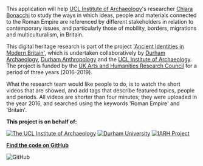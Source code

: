 This application will help [UCL Institute of Archaeology](http://www.ucl.ac.uk/archaeology)'s researcher [Chiara Bonacchi](http://www.ucl.ac.uk/archaeology/people/staff/bonacchi) to study the ways in which ideas, people and materials connected to the Roman Empire are referenced by different stakeholders in relation to contemporary issues, and particularly those of mobility, borders, migrations and multiculturalism, in Britain.

This digital heritage research is part of the project ['Ancient Identities in Modern Britain'](http://www.ucl.ac.uk/archaeology/research/directory/ironage-roman-heritages), which is undertaken collaboratively by [Durham Archaeology](https://www.dur.ac.uk/archaeology/), [Durham Anthropology](https://www.dur.ac.uk/anthropology/") and the [UCL Institute of Archaeology](http://www.ucl.ac.uk/archaeology). The project is funded by the [UK Arts and Humanities Research Council](http://www.ahrc.ac.uk) for a period of three years (2016-2019).

What the research team would like people to do, is to watch the short videos that are showed, and add tags that describe featured topics, people and periods. All videos are shorter than four minutes; they were uploaded in the year 2016, and searched using the keywords 'Roman Empire' and 'Britain'.

**This project is on behalf of:**

[![The UCL Institute of Archaeology](http://micropasts.org/wp-content/uploads/2014/09/UCL_logo_sm_blk-e1481812374426.png)](http://www.ucl.ac.uk/archaeology)      [![Durham University](http://micropasts.org/wp-content/uploads/2016/12/durham-e1481812291124.png)](https://www.dur.ac.uk/archaeology/)      [![IARH Project](http://micropasts.org/wp-content/uploads/2016/12/Screen-Shot-2016-12-14-at-10.33.51-2-e1481812350458.png)](http://www.ucl.ac.uk/archaeology/research/directory/ironage-roman-heritages)

**[Find the code on GitHub](https://github.com/IARHeritages)**

![GitHub](http://micropasts.org/wp-content/uploads/2016/12/GitHub-2-e1481812720446.jpg)
